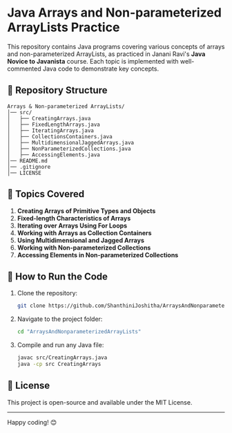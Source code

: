 # Java Arrays and Non-parameterized ArrayLists Practice

This repository contains Java programs covering various concepts of arrays and non-parameterized ArrayLists, as practiced in Janani Ravi's **Java Novice to Javanista** course. Each topic is implemented with well-commented Java code to demonstrate key concepts.

## 📁 Repository Structure

```
Arrays & Non-parameterized ArrayLists/
│── src/
│   ├── CreatingArrays.java
│   ├── FixedLengthArrays.java
│   ├── IteratingArrays.java
│   ├── CollectionsContainers.java
│   ├── MultidimensionalJaggedArrays.java
│   ├── NonParameterizedCollections.java
│   ├── AccessingElements.java
│── README.md
│── .gitignore
│── LICENSE
```

## 📌 Topics Covered

1. **Creating Arrays of Primitive Types and Objects**
2. **Fixed-length Characteristics of Arrays**
3. **Iterating over Arrays Using For Loops**
4. **Working with Arrays as Collection Containers**
5. **Using Multidimensional and Jagged Arrays**
6. **Working with Non-parameterized Collections**
7. **Accessing Elements in Non-parameterized Collections**

## 🚀 How to Run the Code

1. Clone the repository:
   ```sh
   git clone https://github.com/ShanthiniJoshitha/ArraysAndNonparameterizedArrayLists.git
   ```
2. Navigate to the project folder:
   ```sh
   cd "ArraysAndNonparameterizedArrayLists"
   ```
3. Compile and run any Java file:
   ```sh
   javac src/CreatingArrays.java
   java -cp src CreatingArrays
   ```

## 📜 License
This project is open-source and available under the MIT License.

---

Happy coding! 😊

